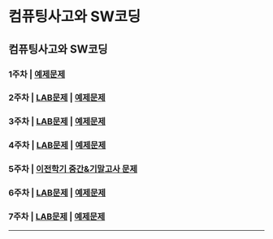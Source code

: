# 컴퓨팅사고와 SW코딩
## 컴퓨팅사고와 SW코딩

### 1주차 | [예제문제](https://github.com/Piribu-Is-A-Man/Computer-Thinking-SW-Cording/tree/master/1%EC%A3%BC%EC%B0%A8/EXERCISE)

### 2주차 | [LAB문제](https://github.com/Piribu-Is-A-Man/Computer-Thinking-SW-Cording/tree/master/2%EC%A3%BC%EC%B0%A8/HOL) | [예제문제](https://github.com/Piribu-Is-A-Man/Computer-Thinking-SW-Cording/tree/master/2%EC%A3%BC%EC%B0%A8/EXERCISE) 


### 3주차 | [LAB문제](https://github.com/Piribu-Is-A-Man/Computer-Thinking-SW-Cording/tree/master/3%EC%A3%BC%EC%B0%A8/HOL) | [예제문제](https://github.com/Piribu-Is-A-Man/Computer-Thinking-SW-Cording/tree/master/3%EC%A3%BC%EC%B0%A8/EXERCISE)


### 4주차 | [LAB문제](https://github.com/Piribu-Is-A-Man/Computer-Thinking-SW-Cording/tree/master/4%EC%A3%BC%EC%B0%A8/HOL) | [예제문제](https://github.com/Piribu-Is-A-Man/Computer-Thinking-SW-Cording/tree/master/4%EC%A3%BC%EC%B0%A8/EXERCISE)


### 5주차 | [이전학기 중간&기말고사 문제](https://github.com/Piribu-Is-A-Man/2022-spring-semester-mid-term-final-exam/tree/master/2022spring)

### 6주차 | [LAB문제](https://github.com/Piribu-Is-A-Man/Computer-Thinking-SW-Cording/tree/master/6%EC%A3%BC%EC%B0%A8/HOL) | [예제문제](https://github.com/Piribu-Is-A-Man/Computer-Thinking-SW-Cording/tree/master/6%EC%A3%BC%EC%B0%A8/EXERCISE)

### 7주차 | [LAB문제](https://github.com/Piribu-Is-A-Man/Computer-Thinking-SW-Cording/tree/master/7%EC%A3%BC%EC%B0%A8/HOL) | [예제문제](https://github.com/Piribu-Is-A-Man/Computer-Thinking-SW-Cording/tree/master/7%EC%A3%BC%EC%B0%A8/EXERCISE)


***
